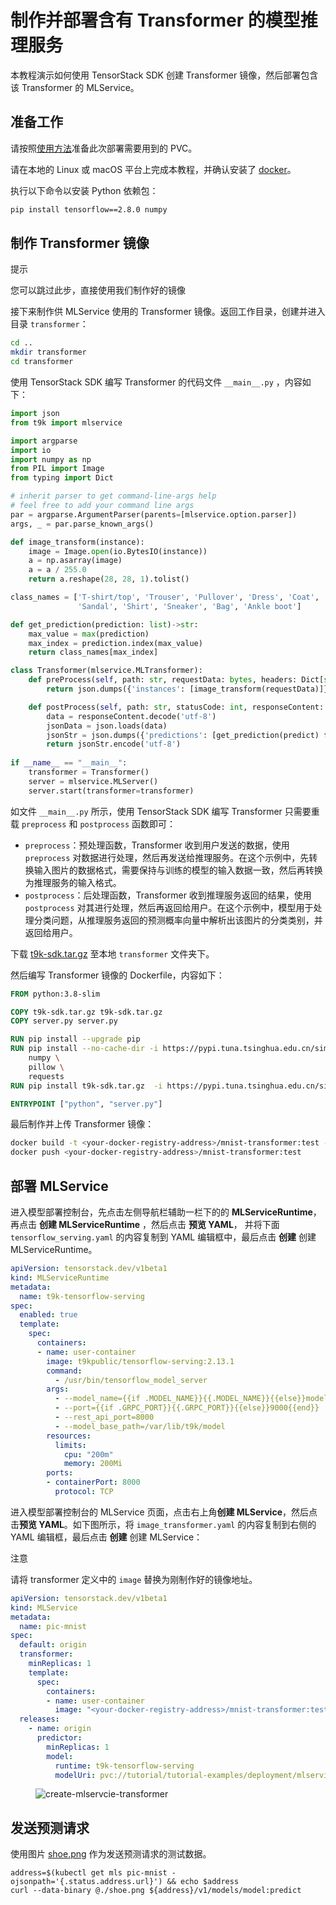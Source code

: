# 制作并部署含有 Transformer 的模型推理服务

本教程演示如何使用 TensorStack SDK 创建 Transformer 镜像，然后部署包含该 Transformer 的 MLService。

## 准备工作

请按照<a target="_blank" rel="noopener noreferrer" href="https://github.com/t9k/tutorial-examples/blob/master/docs/README-zh.md#%E4%BD%BF%E7%94%A8%E6%96%B9%E6%B3%95">使用方法</a>准备此次部署需要用到的 PVC。

请在本地的 Linux 或 macOS 平台上完成本教程，并确认安装了 <a target="_blank" rel="noopener noreferrer" href="https://www.docker.com/">docker</a>。

执行以下命令以安装 Python 依赖包：

```bash
pip install tensorflow==2.8.0 numpy
```

## 制作 Transformer 镜像

<aside class="note tip">
<div class="title">提示</div>

您可以跳过此步，直接使用我们制作好的镜像

</aside>

接下来制作供 MLService 使用的 Transformer 镜像。返回工作目录，创建并进入目录 `transformer`：

```bash
cd ..
mkdir transformer
cd transformer
```

使用 TensorStack SDK 编写 Transformer 的代码文件 `__main__.py` ，内容如下：

```py title="__main__.py"
import json
from t9k import mlservice

import argparse
import io
import numpy as np
from PIL import Image
from typing import Dict

# inherit parser to get command-line-args help
# feel free to add your command line args
par = argparse.ArgumentParser(parents=[mlservice.option.parser])
args, _ = par.parse_known_args()

def image_transform(instance):
    image = Image.open(io.BytesIO(instance))
    a = np.asarray(image)
    a = a / 255.0
    return a.reshape(28, 28, 1).tolist()

class_names = ['T-shirt/top', 'Trouser', 'Pullover', 'Dress', 'Coat',
               'Sandal', 'Shirt', 'Sneaker', 'Bag', 'Ankle boot']

def get_prediction(prediction: list)->str:
    max_value = max(prediction)
    max_index = prediction.index(max_value)
    return class_names[max_index]

class Transformer(mlservice.MLTransformer):
    def preProcess(self, path: str, requestData: bytes, headers: Dict[str, str]) -> any:
        return json.dumps({'instances': [image_transform(requestData)]})

    def postProcess(self, path: str, statusCode: int, responseContent: bytes, headers: Dict[str, str]) -> bytes:
        data = responseContent.decode('utf-8')
        jsonData = json.loads(data)
        jsonStr = json.dumps({'predictions': [get_prediction(predict) for predict in jsonData['predictions']]})
        return jsonStr.encode('utf-8')
    
if __name__ == "__main__":
    transformer = Transformer()
    server = mlservice.MLServer()
    server.start(transformer=transformer)
```

如文件 `__main__.py` 所示，使用 TensorStack SDK 编写 Transformer 只需要重载 `preprocess` 和 `postprocess` 函数即可：

* `preprocess`：预处理函数，Transformer 收到用户发送的数据，使用 `preprocess` 对数据进行处理，然后再发送给推理服务。在这个示例中，先转换输入图片的数据格式，需要保持与训练的模型的输入数据一致，然后再转换为推理服务的输入格式。
* `postprocess`：后处理函数，Transformer 收到推理服务返回的结果，使用 `postprocess` 对其进行处理，然后再返回给用户。在这个示例中，模型用于处理分类问题，从推理服务返回的预测概率向量中解析出该图片的分类类别，并返回给用户。

下载 <a target="_blank" rel="noopener noreferrer" href="https://github.com/t9k/tutorial-examples/tree/master/deployment/mlservice-v2/mlservice-transformer/t9k-sdk.tar.gz">t9k-sdk.tar.gz</a> 至本地 `transformer` 文件夹下。

然后编写 Transformer 镜像的 Dockerfile，内容如下：

```dockerfile title="Dockerfile.transformer"
FROM python:3.8-slim

COPY t9k-sdk.tar.gz t9k-sdk.tar.gz
COPY server.py server.py

RUN pip install --upgrade pip
RUN pip install --no-cache-dir -i https://pypi.tuna.tsinghua.edu.cn/simple \
    numpy \
    pillow \
    requests
RUN pip install t9k-sdk.tar.gz  -i https://pypi.tuna.tsinghua.edu.cn/simple

ENTRYPOINT ["python", "server.py"]
```

最后制作并上传 Transformer 镜像：

```bash
docker build -t <your-docker-registry-address>/mnist-transformer:test -f Dockerfile.transformer .
docker push <your-docker-registry-address>/mnist-transformer:test
```

## 部署 MLService

进入模型部署控制台，先点击左侧导航栏辅助一栏下的的 **MLServiceRuntime**，再点击 **创建 MLServiceRuntime** ，然后点击 **预览 YAML**， 并将下面 `tensorflow_serving.yaml` 的内容复制到 YAML 编辑框中，最后点击 **创建** 创建 MLServiceRuntime。

```yaml title=tensorflow_serving.yaml
apiVersion: tensorstack.dev/v1beta1
kind: MLServiceRuntime
metadata:
  name: t9k-tensorflow-serving
spec:
  enabled: true
  template:
    spec:
      containers:
      - name: user-container
        image: t9kpublic/tensorflow-serving:2.13.1
        command:
          - /usr/bin/tensorflow_model_server
        args:
          - --model_name={{if .MODEL_NAME}}{{.MODEL_NAME}}{{else}}model{{end}}
          - --port={{if .GRPC_PORT}}{{.GRPC_PORT}}{{else}}9000{{end}}
          - --rest_api_port=8000
          - --model_base_path=/var/lib/t9k/model
        resources:
          limits:
            cpu: "200m"
            memory: 200Mi
        ports:
        - containerPort: 8000
          protocol: TCP
```

进入模型部署控制台的 MLService 页面，点击右上角**创建 MLService**，然后点击**预览 YAML**。如下图所示，将 `image_transformer.yaml` 的内容复制到右侧的 YAML 编辑框，最后点击 **创建** 创建 MLService：

<aside class="note">
<div class="title">注意</div>

请将 transformer 定义中的 `image` 替换为刚制作好的镜像地址。

</aside>

```yaml title="image_transformer.yaml"
apiVersion: tensorstack.dev/v1beta1
kind: MLService
metadata:
  name: pic-mnist
spec:
  default: origin
  transformer:
    minReplicas: 1
    template:
      spec:
        containers:
        - name: user-container
          image: "<your-docker-registry-address>/mnist-transformer:test"
  releases:
    - name: origin
      predictor:
        minReplicas: 1
        model:
          runtime: t9k-tensorflow-serving
          modelUri: pvc://tutorial/tutorial-examples/deployment/mlservice-v2/mlservice-transformer/model/
```

<figure class="screenshot">
  <img alt="create-mlservcie-transformer" src="../../assets/tasks/deploy-model-reference-serving/transformer/create-mlservice.png" class="screenshot" />
</figure>


## 发送预测请求

使用图片 <a target="_blank" rel="noopener noreferrer" href="https://github.com/t9k/tutorial-examples/tree/master/deployment/mlservice-v2/mlservice-transformer/shoe.png">shoe.png</a> 作为发送预测请求的测试数据。

``` shell
address=$(kubectl get mls pic-mnist -ojsonpath='{.status.address.url}') && echo $address
curl --data-binary @./shoe.png ${address}/v1/models/model:predict
```
